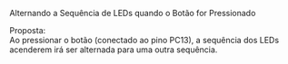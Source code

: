 Alternando a Sequência de LEDs quando o Botão for Pressionado

Proposta:    
  Ao pressionar o botão (conectado ao pino PC13), a sequência dos LEDs acenderem irá ser alternada para uma outra sequência.
